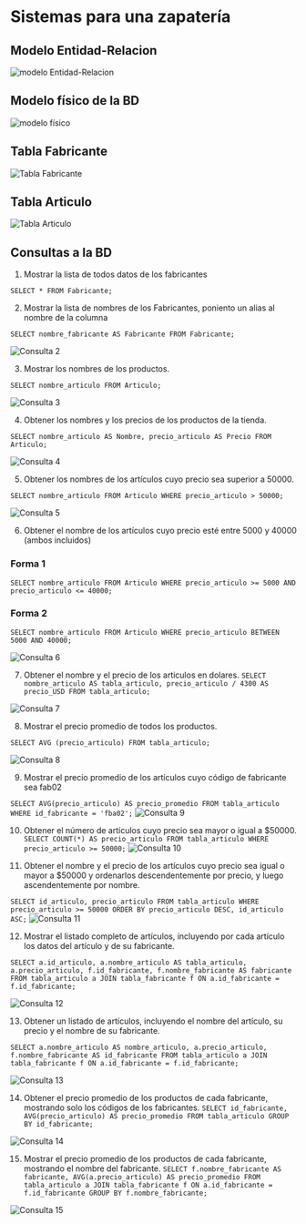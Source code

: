 # Sistemas para una zapatería

## Modelo Entidad-Relacion

![modelo Entidad-Relacion](img/bd_zapateria.png "Modelo Entidad-Relación")

## Modelo físico de la BD

![modelo físico](img/modelo_fisico.png "Modelo físico de la BD")

## Tabla Fabricante

![Tabla Fabricante](img/tabla_fabricante.png "Tabla Fabricante")

## Tabla Articulo
![Tabla Articulo](img/tabla_articulo.png "Tabla Articulo")

## Consultas a la BD

1. Mostrar la lista de todos datos de los fabricantes

`SELECT * FROM Fabricante;`

2. Mostrar la lista de nombres de los Fabricantes, poniento un alias al nombre de la columna

`SELECT nombre_fabricante AS Fabricante FROM Fabricante;`

![Consulta 2](img/consulta_2.png "Consulta 2")

3. Mostrar los nombres de los productos.

`SELECT nombre_articulo FROM Articulo;`

![Consulta 3](img/consulta_3.png "Consulta 3")

4. Obtener los nombres y los precios de los productos de la tienda.

`SELECT nombre_articulo AS Nombre, precio_articulo AS Precio FROM Articulo;`

![Consulta 4](img/consulta_4.png "Consulta 4")

5. Obtener los nombres de los artículos cuyo precio sea superior a 50000.

`SELECT nombre_articulo FROM Articulo WHERE precio_articulo > 50000;`

![Consulta 5](img/consulta_5.png  "Consulta 5")

6. Obtener el nombre de los artículos cuyo precio esté entre 5000 y 40000 (ambos incluidos)

### Forma 1
`SELECT nombre_articulo FROM Articulo WHERE precio_articulo >= 5000 AND precio_articulo <= 40000;`

### Forma 2
`SELECT nombre_articulo FROM Articulo WHERE precio_articulo BETWEEN 5000 AND 40000;`

![Consulta 6](img/consulta_6.png  "Consulta 6")

7. Obtener el nombre y el precio de los articulos en dolares.
`SELECT nombre_articulo AS tabla_articulo, precio_articulo / 4300 AS precio_USD FROM tabla_articulo;`

![Consulta 7]( img/consulta_7.png  "Consulta 7")

8. Mostrar el precio promedio de todos los productos.

`SELECT AVG (precio_articulo) FROM tabla_articulo;`

![Consulta 8 ]( img/consulta_8.png  "Consulta 8")

9. Mostrar el precio promedio de los artículos cuyo código de fabricante sea fab02

`SELECT AVG(precio_articulo) AS precio_promedio FROM tabla_articulo WHERE id_fabricante = 'fba02';`
![Consulta 9 ]( img/consulta_9.png  "Consulta 9")

10. Obtener el número de artículos cuyo precio sea mayor o igual a $50000.
`SELECT COUNT(*) AS precio_articulo FROM tabla_articulo WHERE precio_articulo >= 50000;`
![Consulta 10 ]( img/consulta_10.png  "Consulta 10")

11. Obtener el nombre y el precio de los artículos cuyo precio sea igual o mayor a $50000 y ordenarlos descendentemente por precio, y luego ascendentemente por nombre.

`SELECT id_articulo, precio_articulo FROM tabla_articulo WHERE precio_articulo >= 50000 ORDER BY precio_articulo DESC, id_articulo ASC;`
![Consulta 11 ]( img/consulta_11.png  "Consulta 11")

12. Mostrar el listado completo de artículos, incluyendo por cada artículo los datos del artículo y de su fabricante.

`SELECT a.id_articulo, a.nombre_articulo AS tabla_articulo, a.precio_articulo, f.id_fabricante, f.nombre_fabricante AS fabricante FROM tabla_articulo a JOIN tabla_fabricante f ON a.id_fabricante = f.id_fabricante;`

![Consulta 12 ]( img/consulta_12.png  "Consulta 12")

13. Obtener un listado de artículos, incluyendo el nombre del artículo, su precio y el nombre de su fabricante.

`SELECT a.nombre_articulo AS nombre_articulo, a.precio_articulo, f.nombre_fabricante AS id_fabricante FROM tabla_articulo a JOIN tabla_fabricante f ON a.id_fabricante = f.id_fabricante;`

![Consulta 13 ]( img/consulta_13.png  "Consulta 13")

14.  Obtener el precio promedio de los productos de cada fabricante, mostrando solo los códigos de los fabricantes.
`SELECT id_fabricante, AVG(precio_articulo) AS precio_promedio FROM tabla_articulo GROUP BY id_fabricante;`

![Consulta 14 ]( img/consulta_14.png  "Consulta 14")

15. Mostrar el precio promedio de los productos de cada fabricante, mostrando el nombre del fabricante.
`SELECT f.nombre_fabricante AS fabricante, AVG(a.precio_articulo) AS precio_promedio FROM tabla_articulo a JOIN tabla_fabricante f ON a.id_fabricante = f.id_fabricante GROUP BY f.nombre_fabricante;`

![Consulta 15 ]( img/consulta_15.png  "Consulta 15")

